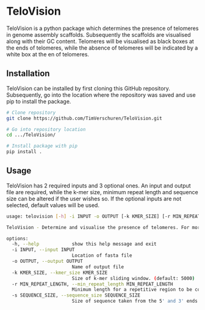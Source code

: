 # TeloVision

TeloVision is a python package which determines the presence of telomeres in genome assembly scaffolds. Subsequently the scaffolds are visualised along with their GC content. Telomeres will be visualised as black boxes at the ends of telomeres, while the absence of telomeres will be indicated by a white box at the en of telomeres. 

## Installation

TeloVision can be installed by first cloning this GitHub repository. Subsequently, go into the location where the repository was saved and use pip to install the package.
```bash
# Clone repository
git clone https://github.com/TimVerschuren/TeloVision.git

# Go into repository location
cd .../TeloVision/

# Install package with pip
pip install .
```

## Usage

TeloVision has 2 required inputs and 3 optional ones. An input and output file are required, while the k-mer size, minimum repeat length and sequence size can be altered if the user wishes so. If the optional inputs are not selected, default values will be used. 
```bash
usage: telovision [-h] -i INPUT -o OUTPUT [-k KMER_SIZE] [-r MIN_REPEAT_LENGTH] [-s SEQUENCE_SIZE]

TeloVision - Determine and visualise the presence of telomeres. For more information see: https://github.com/TimVerschuren/TeloVision

options:
  -h, --help            show this help message and exit
  -i INPUT, --input INPUT
                        Location of fasta file
  -o OUTPUT, --output OUTPUT
                        Name of output file
  -k KMER_SIZE, --kmer_size KMER_SIZE
                        Size of k-mer sliding window. (default: 5000)
  -r MIN_REPEAT_LENGTH, --min_repeat_length MIN_REPEAT_LENGTH
                        Minimum length for a repetitive region to be counted as a telomere. (default: 30)
  -s SEQUENCE_SIZE, --sequence_size SEQUENCE_SIZE
                        Size of sequence taken from the 5' and 3' ends of the sequence for analysis. (default: 200)
```
